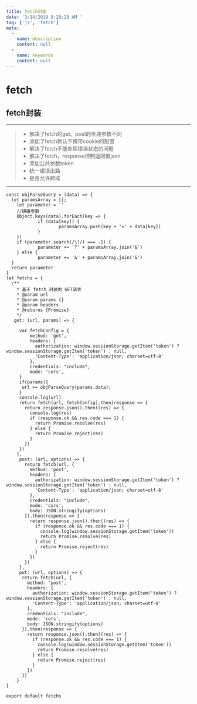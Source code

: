 ```yaml
---
title: fetch封装
date: '3/14/2019 9:29:29 AM '
tag: ['js', 'fetch']
meta:
  -
    name: description
    content: null
  -
    name: keywords
    content: null
---
```

# fetch

## fetch封装

----------


> - 解决了fetch的get。post的传递参数不同
> - 添加了fetch默认不携带cookie的配置
> - 解决了fetch不能处理错误状态的问题
> - 解决了fetch，response控制返回值json
> - 添加公共参数token
> - 统一错误出路
> - 是否允许跨域
> 

----------

	const objParseQuery = (data) => {
	  let paramsArray = [];
		let parameter = ''
		//拼接参数
		Object.keys(data).forEach(key => {
				if (data[key]) {
						paramsArray.push(key + '=' + data[key])
				}
		})
		if (parameter.search(/\?/) === -1) {
				parameter += '?' + paramsArray.join('&')
		} else {
				parameter += '&' + paramsArray.join('&')
	  }
	  return parameter
	}
	let fetchs = {
	  /**
	    * 基于 fetch 封装的 GET请求
	    * @param url
	    * @param params {}
	    * @param headers
	    * @returns {Promise}
	    */
	   get: (url, params) => {
	     
	     var fetchConfig = {
	         method: 'get',
	         headers: {
	           authorization: window.sessionStorage.getItem('token') ? window.sessionStorage.getItem('token') : null,
	           'Content-Type': 'application/json; charset=utf-8'
	         },
	         credentials: "include",
	         mode: 'cors',
	     }
	     if(params){
	      url += objParseQuery(params.data);
	     }
	     console.log(url)
	     return fetch(url, fetchConfig).then(response => {
	       return response.json().then((res) => {
	         console.log(res)
	         if (response.ok && res.code === 1) {
	           return Promise.resolve(res)
	         } else {
	           return Promise.reject(res)
	         }
	       })
	     })
	 	},
		 post: (url, options) => {
		   return fetch(url, {
		     method: 'post',
		     headers: {
		       authorization: window.sessionStorage.getItem('token') ? window.sessionStorage.getItem('token') : null,
		       'Content-Type': 'application/json; charset=utf-8'
		     },
		     credentials: "include",
		     mode: 'cors',
		     body: JSON.stringify(options)
		   }).then(response => {
		     return response.json().then((res) => {
		       if (response.ok && res.code === 1) {
		         console.log(window.sessionStorage.getItem('token'))
		         return Promise.resolve(res)
		       } else {
		         return Promise.reject(res)
		       }
		     })
		   })
		 },
		 put: (url, options) => {
		  return fetch(url, {
		    method: 'post',
		    headers: {
		      authorization: window.sessionStorage.getItem('token') ? window.sessionStorage.getItem('token') : null,
		      'Content-Type': 'application/json; charset=utf-8'
		    },
		    credentials: "include",
		    mode: 'cors',
		    body: JSON.stringify(options)
		  }).then(response => {
		    return response.json().then((res) => {
		      if (response.ok && res.code === 1) {
		        console.log(window.sessionStorage.getItem('token'))
		        return Promise.resolve(res)
		      } else {
		        return Promise.reject(res)
		      }
		    })
		  })
		}
	}
	
	export default fetchs
	
	